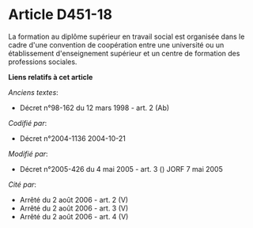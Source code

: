 # Article D451-18

La formation au diplôme supérieur en travail social est organisée dans le cadre d'une convention de coopération entre une
université ou un établissement d'enseignement supérieur et un centre de formation des professions sociales.

**Liens relatifs à cet article**

_Anciens textes_:

  - Décret n°98-162 du 12 mars 1998 - art. 2 (Ab)

_Codifié par_:

  - Décret n°2004-1136 2004-10-21

_Modifié par_:

  - Décret n°2005-426 du 4 mai 2005 - art. 3 () JORF 7 mai 2005

_Cité par_:

  - Arrêté du 2 août 2006 - art. 2 (V)
  - Arrêté du 2 août 2006 - art. 3 (V)
  - Arrêté du 2 août 2006 - art. 4 (V)
